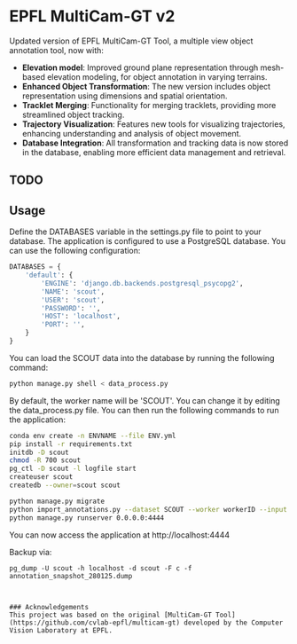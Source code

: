

# EPFL MultiCam-GT v2
Updated version of EPFL MultiCam-GT Tool, a multiple view object annotation tool, now with:

- **Elevation model**: Improved ground plane representation through mesh-based elevation modeling, for object annotation in varying terrains.
- **Enhanced Object Transformation**: The new version includes object representation using dimensions and spatial orientation.
- **Tracklet Merging**: Functionality for merging tracklets, providing more streamlined object tracking.
- **Trajectory Visualization**: Features new tools for visualizing trajectories, enhancing understanding and analysis of object movement.
- **Database Integration**: All transformation and tracking data is now stored in the database, enabling more efficient data management and retrieval.

## TODO


## Usage
Define the DATABASES variable in the settings.py file to point to your database. The application is configured to use a PostgreSQL database. You can use the following configuration:
```python
DATABASES = {
    'default': {
        'ENGINE': 'django.db.backends.postgresql_psycopg2',
        'NAME': 'scout',
        'USER': 'scout',
        'PASSWORD': '',
        'HOST': 'localhost',
        'PORT': '',
    }
}
```
You can load the SCOUT data into the database by running the following command:
```bash
python manage.py shell < data_process.py
```
By default, the worker name will be 'SCOUT'. You can change it by editing the data_process.py file.
You can then run the following commands to run the application:
```bash
conda env create -n ENVNAME --file ENV.yml
pip install -r requirements.txt
initdb -D scout   
chmod -R 700 scout
pg_ctl -D scout -l logfile start
createuser scout
createdb --owner=scout scout

python manage.py migrate
python import_annotations.py --dataset SCOUT --worker workerID --input /cvlabdata2/cvlab/scout/annotations/raw/annotations_sequence_1_raw.json
python manage.py runserver 0.0.0.0:4444
```
You can now access the application at http://localhost:4444

Backup via:

```
pg_dump -U scout -h localhost -d scout -F c -f annotation_snapshot_280125.dump
```

```


### Acknowledgements
This project was based on the original [MultiCam-GT Tool](https://github.com/cvlab-epfl/multicam-gt) developed by the Computer Vision Laboratory at EPFL.
